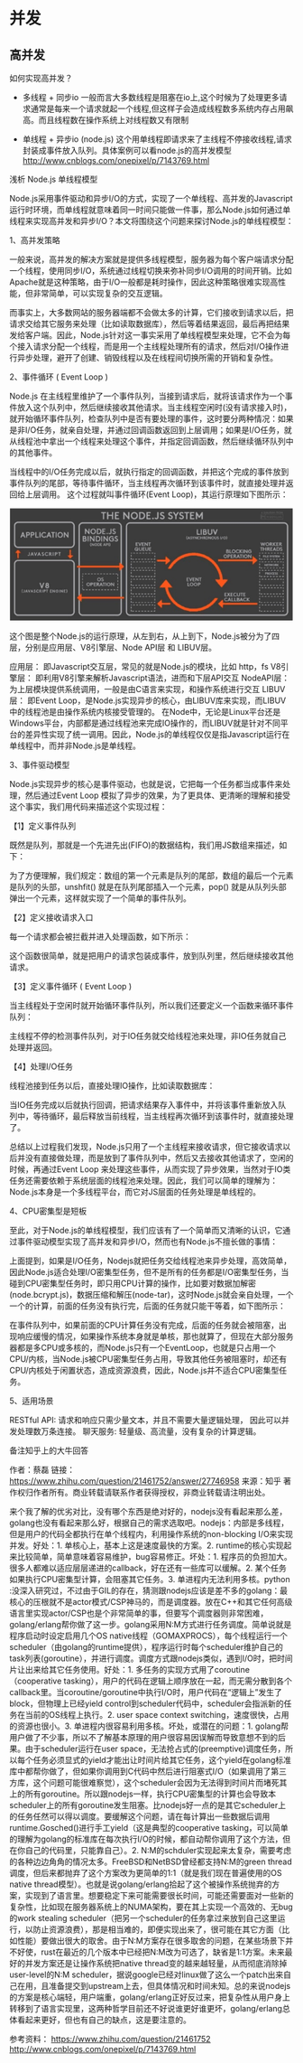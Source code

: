 # 并发

## 高并发
如何实现高并发？

+  多线程 + 同步io
 一般而言大多数线程是阻塞在io上,这个时候为了处理更多请求通常是每来一个请求就起一个线程,但这样子会造成线程数多系统内存占用飙高。而且线程数在操作系统上对线程数又有限制
  
+  单线程 + 异步io (node.js)
 这个用单线程即请求来了主线程不停接收线程,请求封装成事件放入队列。具体案例可以看node.js的高并发模型
 http://www.cnblogs.com/onepixel/p/7143769.html
 

浅析 Node.js 单线程模型

Node.js采用事件驱动和异步I/O的方式，实现了一个单线程、高并发的Javascript运行时环境，而单线程就意味着同一时间只能做一件事，那么Node.js如何通过单线程来实现高并发和异步I/O？本文将围绕这个问题来探讨Node.js的单线程模型：

1、高并发策略

一般来说，高并发的解决方案就是提供多线程模型，服务器为每个客户端请求分配一个线程，使用同步I/O，系统通过线程切换来弥补同步I/O调用的时间开销。比如Apache就是这种策略，由于I/O一般都是耗时操作，因此这种策略很难实现高性能，但非常简单，可以实现复杂的交互逻辑。

而事实上，大多数网站的服务器端都不会做太多的计算，它们接收到请求以后，把请求交给其它服务来处理（比如读取数据库），然后等着结果返回，最后再把结果发给客户端。因此，Node.js针对这一事实采用了单线程模型来处理，它不会为每个接入请求分配一个线程，而是用一个主线程处理所有的请求，然后对I/O操作进行异步处理，避开了创建、销毁线程以及在线程间切换所需的开销和复杂性。

2、事件循环 ( Event Loop )

Node.js 在主线程里维护了一个事件队列，当接到请求后，就将该请求作为一个事件放入这个队列中，然后继续接收其他请求。当主线程空闲时(没有请求接入时)，就开始循环事件队列，检查队列中是否有要处理的事件，这时要分两种情况：如果是非I/O任务，就亲自处理，并通过回调函数返回到上层调用；如果是I/O任务，就从线程池中拿出一个线程来处理这个事件，并指定回调函数，然后继续循环队列中的其他事件。

当线程中的I/O任务完成以后，就执行指定的回调函数，并把这个完成的事件放到事件队列的尾部，等待事件循环，当主线程再次循环到该事件时，就直接处理并返回给上层调用。 这个过程就叫事件循环(Event Loop)，其运行原理如下图所示：

![](media/15010637151180.jpg)


这个图是整个Node.js的运行原理，从左到右，从上到下，Node.js被分为了四层，分别是应用层、V8引擎层、Node API层 和 LIBUV层。

应用层：   即Javascript交互层，常见的就是Node.js的模块，比如 http，fs
V8引擎层：  即利用V8引擎来解析Javascript语法，进而和下层API交互
NodeAPI层：  为上层模块提供系统调用，一般是由C语言来实现，和操作系统进行交互
LIBUV层： 即Event Loop，是Node.js实现异步的核心，由LIBUV库来实现，而LIBUV中的线程池是由操作系统内核接受管理的。
在Node中，无论是Linux平台还是Windows平台，内部都是通过线程池来完成IO操作的，而LIBUV就是针对不同平台的差异性实现了统一调用。因此，Node.js的单线程仅仅是指Javascript运行在单线程中，而并非Node.js是单线程。

3、事件驱动模型

Node.js实现异步的核心是事件驱动，也就是说，它把每一个任务都当成事件来处理，然后通过Event Loop 模拟了异步的效果，为了更具体、更清晰的理解和接受这个事实，我们用代码来描述这个实现过程：

【1】定义事件队列

既然是队列，那就是一个先进先出(FIFO)的数据结构，我们用JS数组来描述，如下：



为了方便理解，我们规定：数组的第一个元素是队列的尾部，数组的最后一个元素是队列的头部，unshfit() 就是在队列尾部插入一个元素，pop() 就是从队列头部弹出一个元素，这样就实现了一个简单的事件队列。

【2】定义接收请求入口

每一个请求都会被拦截并进入处理函数，如下所示： 



这个函数很简单，就是把用户的请求包装成事件，放到队列里，然后继续接收其他请求。

【3】定义事件循环 ( Event Loop )

当主线程处于空闲时就开始循环事件队列，所以我们还要定义一个函数来循环事件队列： 



主线程不停的检测事件队列，对于IO任务就交给线程池来处理，非IO任务就自己处理并返回。

【4】处理I/O任务

线程池接到任务以后，直接处理IO操作，比如读取数据库：



当IO任务完成以后就执行回调，把请求结果存入事件中，并将该事件重新放入队列中，等待循环，最后释放当前线程，当主线程再次循环到该事件时，就直接处理了。

总结以上过程我们发现，Node.js只用了一个主线程来接收请求，但它接收请求以后并没有直接做处理，而是放到了事件队列中，然后又去接收其他请求了，空闲的时候，再通过Event Loop 来处理这些事件，从而实现了异步效果，当然对于IO类任务还需要依赖于系统层面的线程池来处理。因此，我们可以简单的理解为：Node.js本身是一个多线程平台，而它对JS层面的任务处理是单线程的。

4、CPU密集型是短板

至此，对于Node.js的单线程模型，我们应该有了一个简单而又清晰的认识，它通过事件驱动模型实现了高并发和异步I/O，然而也有Node.js不擅长做的事情：

上面提到，如果是I/O任务，Nodejs就把任务交给线程池来异步处理，高效简单，因此Node.js适合处理I/O密集型任务，但不是所有的任务都是I/O密集型任务，当碰到CPU密集型任务时，即只用CPU计算的操作，比如要对数据加解密(node.bcrypt.js)，数据压缩和解压(node-tar)，这时Node.js就会亲自处理，一个一个的计算，前面的任务没有执行完，后面的任务就只能干等着，如下图所示：



在事件队列中，如果前面的CPU计算任务没有完成，后面的任务就会被阻塞，出现响应缓慢的情况，如果操作系统本身就是单核，那也就算了，但现在大部分服务器都是多CPU或多核的，而Node.js只有一个EventLoop，也就是只占用一个CPU/内核，当Node.js被CPU密集型任务占用，导致其他任务被阻塞时，却还有CPU/内核处于闲置状态，造成资源浪费，因此，Node.js并不适合CPU密集型任务。

5、适用场景

RESTful API: 请求和响应只需少量文本，并且不需要大量逻辑处理， 因此可以并发处理数万条连接。
聊天服务: 轻量级、高流量，没有复杂的计算逻辑。



备注知乎上的大牛回答

作者：蔡磊
链接：https://www.zhihu.com/question/21461752/answer/27746958
来源：知乎
著作权归作者所有。商业转载请联系作者获得授权，非商业转载请注明出处。

来个我了解的优劣对比，没有哪个东西是绝对好的，nodejs没有看起来那么差，golang也没有看起来那么好，根据自己的需求选取吧。nodejs：内部是多线程，但是用户的代码全都执行在单个线程内，利用操作系统的non-blocking I/O来实现并发。好处：1. 单核心上，基本上这是速度最快的方案。2. runtime的核心实现起来比较简单，简单意味着容易维护，bug容易修正。坏处：1. 程序员的负担加大。很多人都难以适应层层递进的callback，好在还有一些库可以缓解。2. 某个任务如果执行CPU密集型计算，会阻塞其它任务。3. 单进程内无法利用多核。python :没深入研究过，不过由于GIL的存在，猜测跟nodejs应该是差不多的golang：最核心的压根就不是actor模式/CSP神马的，而是调度器。放在C++和其它任何高级语言里实现actor/CSP也是个非常简单的事，但要写个调度器则非常困难，golang/erlang帮你做了这一步。golang采用N:M方式进行任务调度。简单说就是程序启动时设定启用几个OS native线程（GOMAXPROCS），每个线程运行一个scheduler（由golang的runtime提供），程序运行时每个scheduler维护自己的task列表(goroutine），并进行调度。调度方式跟nodejs类似，遇到I/O时，把时间片让出来给其它任务使用。好处：1. 多任务的实现方式用了coroutine （cooperative tasking），用户的代码在逻辑上顺序放在一起，而无需分散到各个callback里。当coroutine/goroutine中执行I/O时，用户代码在“逻辑上”发生了block，但物理上已经yield control到scheduler代码中，scheduler会指派新的任务在当前的OS线程上执行。2. user space context switching，速度很快，占用的资源也很小。3. 单进程内很容易利用多核。坏处，或潜在的问题：1. golang帮用户做了不少事，所以不了解基本原理的用户很容易因误解而导致意想不到的后果。由于scheduler运行在user space，无法抢占式的(preemptive)调度任务，所以每个任务必须显式的yield才能出让时间片给其它任务，这个yield在golang标准库中都帮你做了，但如果你调用到C代码中然后进行阻塞式I/O（如果调用了第三方库，这个问题可能很难察觉），这个scheduler会因为无法得到时间片而堵死其上的所有goroutine。所以跟nodejs一样，执行CPU密集型的计算也会导致本scheduler上的所有goroutine发生阻塞。比nodejs好一点的是其它scheduler上的任务任然可以得以调度。要缓解这个问题，请在每计算出一些数据后调用runtime.Gosched()进行手工yield（这是典型的cooperative tasking，可以简单的理解为golang的标准库在每次执行I/O的时候，都自动帮你调用了这个方法，但在你自己的代码里，只能靠自己）。2. N:M的schduler实现起来太复杂，需要考虑的各种边边角角的情况太多。FreeBSD和NetBSD曾经都支持N:M的green thread调度，但后来都抛弃了这个方案改为更简单的1:1（就是我们现在普遍使用的OS native thread模型）。也就是说golang/erlang拾起了这个被操作系统抛弃的方案，实现到了语言里。想要稳定下来可能需要很长时间，可能还需要面对一些新的复杂性，比如现在服务器系统上的NUMA架构，要在其上实现一个高效的、无bug的work stealing scheduler（把另一个scheduler的任务拿过来放到自己这里运行，以防止资源浪费），那是相当难的，即便实现出来了，很可能在其它方面（比如性能）要做出很大的取舍。由于N:M方案存在很多取舍的问题，在某些场景下并不好使，rust在最近的几个版本中已经把N:M改为可选了，缺省是1:1方案。未来最好的并发方案还是让操作系统把native thread变的越来越轻量，从而彻底消除掉user-level的N:M scheduler，据说google已经对linux做了这么一个patch出来自己在用，且准备提交到upstream上去，但具体情况和时间未知。总的来说nodejs的方案是核心端轻，用户端重，golang/erlang正好反过来，把复杂性从用户身上转移到了语言实现里，这两种哲学目前还不好说谁更好谁更坏，golang/erlang总体看起来更好，但也有自己的缺点，这是要注意的。




参考资料：
https://www.zhihu.com/question/21461752
http://www.cnblogs.com/onepixel/p/7143769.html

